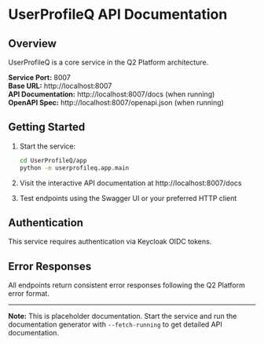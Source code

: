# UserProfileQ API Documentation

## Overview

UserProfileQ is a core service in the Q2 Platform architecture.

**Service Port:** 8007  
**Base URL:** http://localhost:8007  
**API Documentation:** http://localhost:8007/docs (when running)  
**OpenAPI Spec:** http://localhost:8007/openapi.json (when running)

## Getting Started

1. Start the service:
   ```bash
   cd UserProfileQ/app
   python -m userprofileq.app.main
   ```

2. Visit the interactive API documentation at http://localhost:8007/docs

3. Test endpoints using the Swagger UI or your preferred HTTP client

## Authentication

This service requires authentication via Keycloak OIDC tokens.

## Error Responses

All endpoints return consistent error responses following the Q2 Platform error format.

---

**Note:** This is placeholder documentation. Start the service and run the documentation generator with `--fetch-running` to get detailed API documentation.
